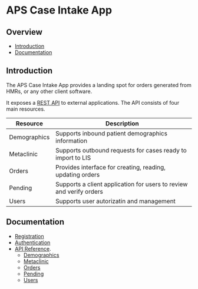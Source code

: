 # APS Case Intake App

## Overview

- [Introduction](#introduction)
- [Documentation](#documentation)

## Introduction

The APS Case Intake App provides a landing spot for orders generated from
HMRs, or any other client software.

It exposes a [REST API](./_docs/API/README.md) to external applications.
The API consists of four main resources.

| Resource      | Description                                                  |
|---------------|--------------------------------------------------------------|
| Demographics  | Supports inbound patient demographics information            |
| Metaclinic    | Supports outbound requests for cases ready to import to LIS  |
| Orders        | Provides interface for creating, reading, updating orders    |
| Pending       | Supports a client application for users to review and verify orders  |
| Users         | Supports user autorizatin and management                     |

## Documentation

- [Registration](./_docs/registration/README.md)
- [Authentication](./_docs/authentication/README.md)
- [API Reference](./_docs/API/README.md).
  - [Demographics](./_docs/API/demographics/README.md)
  - [Metaclinic](./_docs/API/metaclinic/README.md)
  - [Orders](./_docs/API/orders/README.md)
  - [Pending](./_docs/soon.md)
  - [Users](./_docs/soon.md)




